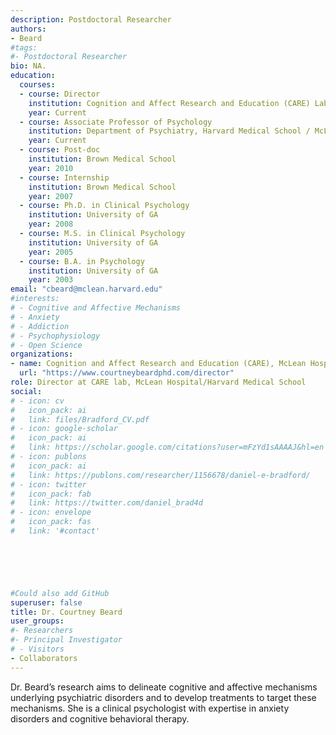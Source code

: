 ```yaml
---
description: Postdoctoral Researcher
authors:
- Beard
#tags:
#- Postdoctoral Researcher
bio: NA.
education:
  courses:
  - course: Director 
    institution: Cognition and Affect Research and Education (CARE) Laboratory
    year: Current
  - course: Associate Professor of Psychology  
    institution: Department of Psychiatry, Harvard Medical School / McLean Hospital
    year: Current
  - course: Post-doc
    institution: Brown Medical School
    year: 2010
  - course: Internship
    institution: Brown Medical School
    year: 2007
  - course: Ph.D. in Clinical Psychology
    institution: University of GA
    year: 2008
  - course: M.S. in Clinical Psychology
    institution: University of GA
    year: 2005
  - course: B.A. in Psychology
    institution: University of GA
    year: 2003
email: "cbeard@mclean.harvard.edu"
#interests:
# - Cognitive and Affective Mechanisms
# - Anxiety
# - Addiction
# - Psychophysiology
# - Open Science
organizations:
- name: Cognition and Affect Research and Education (CARE), McLean Hospital / Harvard Medical School
  url: "https://www.courtneybeardphd.com/director"
role: Director at CARE lab, McLean Hospital/Harvard Medical School
social:
# - icon: cv
#   icon_pack: ai
#   link: files/Bradford_CV.pdf
# - icon: google-scholar
#   icon_pack: ai
#   link: https://scholar.google.com/citations?user=mFzYd1sAAAAJ&hl=en
# - icon: publons
#   icon_pack: ai
#   link: https://publons.com/researcher/1156678/daniel-e-bradford/
# - icon: twitter
#   icon_pack: fab
#   link: https://twitter.com/daniel_brad4d
# - icon: envelope
#   icon_pack: fas
#   link: '#contact'





    
#Could also add GitHub
superuser: false
title: Dr. Courtney Beard
user_groups:
#- Researchers
#- Principal Investigator
# - Visitors
- Collaborators
---
```


Dr. Beard’s research aims to delineate cognitive and affective mechanisms underlying psychiatric disorders and to develop treatments to target these mechanisms. She is a clinical psychologist with expertise in anxiety disorders and cognitive behavioral therapy.

